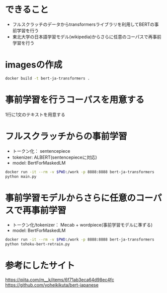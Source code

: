 # できること
* フルスクラッチのデータからtransformersライブラリを利用してBERTの事前学習を行う
* 東北大学の日本語学習モデル(wikipedia)からさらに任意のコーパスで再事前学習を行う

# imagesの作成

```sh
docker build -t bert-ja-transformers .
```

# 事前学習を行うコーパスを用意する
1行に1文のテキストを用意する

# フルスクラッチからの事前学習
- トークン化： sentencepiece
- tokenizer: ALBERT(sentencepieceに対応)
- model: BertForMaskedLM

```sh
docker run -it --rm -v $PWD:/work -p 8888:8888 bert-ja-transformers
python main.py
```

# 事前学習モデルからさらに任意のコーパスで再事前学習
- トークン化/tokenizer： Mecab + wordpiece(事前学習モデルに準ずる)
- model: BertForMaskedLM
```sh
docker run -it --rm -v $PWD:/work -p 8888:8888 bert-ja-transformers
python tohoku-bert-retrain.py
```


# 参考にしたサイト
https://qiita.com/m__k/items/6f71ab3eca64d98ec4fc
https://github.com/yoheikikuta/bert-japanese

